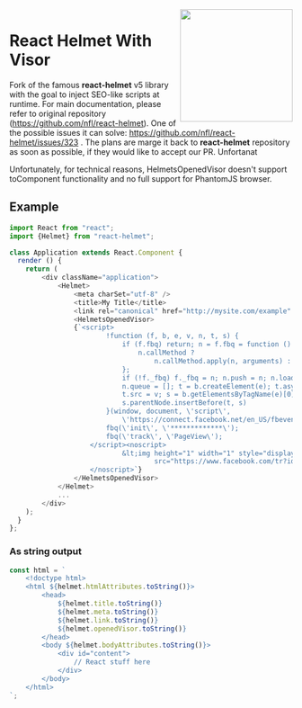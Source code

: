 <img align="right" width="200" src="https://github.com/kokushkin/react-helmet-with-visor/blob/release/5.4.0/logo.png?raw=true" />

# React Helmet With Visor

Fork of the famous **react-helmet** v5 library with the goal to inject SEO-like scripts at runtime. For main documentation, please refer to original repository (https://github.com/nfl/react-helmet). One of the possible issues it can solve: https://github.com/nfl/react-helmet/issues/323 . The plans are marge it back to **react-helmet** repository as soon as possible, if they would like to accept our PR.
Unfortanat

Unfortunately, for technical reasons, HelmetsOpenedVisor doesn't support toComponent functionality and no full support for PhantomJS browser.

## Example
```javascript
import React from "react";
import {Helmet} from "react-helmet";

class Application extends React.Component {
  render () {
    return (
        <div className="application">
            <Helmet>
                <meta charSet="utf-8" />
                <title>My Title</title>
                <link rel="canonical" href="http://mysite.com/example" />
                <HelmetsOpenedVisor>
                {`<script>
                        !function (f, b, e, v, n, t, s) {
                            if (f.fbq) return; n = f.fbq = function () {
                                n.callMethod ?
                                    n.callMethod.apply(n, arguments) : n.queue.push(arguments)
                            };
                            if (!f._fbq) f._fbq = n; n.push = n; n.loaded = !0; n.version = \'2.0\';
                            n.queue = []; t = b.createElement(e); t.async = !0;
                            t.src = v; s = b.getElementsByTagName(e)[0];
                            s.parentNode.insertBefore(t, s)
                        }(window, document, \'script\',
                            \'https://connect.facebook.net/en_US/fbevents.js\');
                        fbq(\'init\', \'*************\');
                        fbq(\'track\', \'PageView\');
                    </script><noscript>
                            &lt;img height="1" width="1" style="display:none"
                                    src="https://www.facebook.com/tr?id=************&amp;ev=PageView&amp;noscript=1"/&gt;
                    </noscript>`}
                </HelmetsOpenedVisor>
            </Helmet>
            ...
        </div>
    );
  }
};
```

### As string output
```javascript
const html = `
    <!doctype html>
    <html ${helmet.htmlAttributes.toString()}>
        <head>
            ${helmet.title.toString()}
            ${helmet.meta.toString()}
            ${helmet.link.toString()}
            ${helmet.openedVisor.toString()}
        </head>
        <body ${helmet.bodyAttributes.toString()}>
            <div id="content">
                // React stuff here
            </div>
        </body>
    </html>
`;
```

